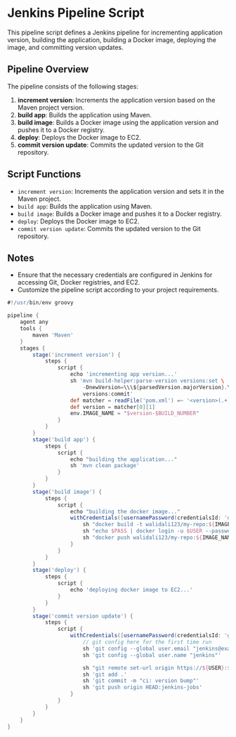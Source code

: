 # Jenkins Pipeline Script

This pipeline script defines a Jenkins pipeline for incrementing application version, building the application, building a Docker image, deploying the image, and committing version updates.

## Pipeline Overview

The pipeline consists of the following stages:

1. **increment version**: Increments the application version based on the Maven project version.
2. **build app**: Builds the application using Maven.
3. **build image**: Builds a Docker image using the application version and pushes it to a Docker registry.
4. **deploy**: Deploys the Docker image to EC2.
5. **commit version update**: Commits the updated version to the Git repository.

## Script Functions

- `increment version`: Increments the application version and sets it in the Maven project.
- `build app`: Builds the application using Maven.
- `build image`: Builds a Docker image and pushes it to a Docker registry.
- `deploy`: Deploys the Docker image to EC2.
- `commit version update`: Commits the updated version to the Git repository.

## Notes

- Ensure that the necessary credentials are configured in Jenkins for accessing Git, Docker registries, and EC2.
- Customize the pipeline script according to your project requirements.

```groovy
#!/usr/bin/env groovy

pipeline {
    agent any
    tools {
        maven 'Maven'
    }
    stages {
        stage('increment version') {
            steps {
                script {
                    echo 'incrementing app version...'
                    sh 'mvn build-helper:parse-version versions:set \
                        -DnewVersion=\\\${parsedVersion.majorVersion}.\\\${parsedVersion.minorVersion}.\\\${parsedVersion.nextIncrementalVersion} \
                        versions:commit'
                    def matcher = readFile('pom.xml') =~ '<version>(.+)</version>'
                    def version = matcher[0][1]
                    env.IMAGE_NAME = "$version-$BUILD_NUMBER"
                }
            }
        }
        stage('build app') {
            steps {
                script {
                    echo "building the application..."
                    sh 'mvn clean package'
                }
            }
        }
        stage('build image') {
            steps {
                script {
                    echo "building the docker image..."
                    withCredentials([usernamePassword(credentialsId: 'docker-hub-repo', passwordVariable: 'PASS', usernameVariable: 'USER')]) {
                        sh "docker build -t walidali123/my-repo:${IMAGE_NAME} ."
                        sh "echo $PASS | docker login -u $USER --password-stdin"
                        sh "docker push walidali123/my-repo:${IMAGE_NAME}"
                    }
                }
            }
        }
        stage('deploy') {
            steps {
                script {
                    echo 'deploying docker image to EC2...'
                }
            }
        }
        stage('commit version update') {
            steps {
                script {
                    withCredentials([usernamePassword(credentialsId: 'gitlab-credentials', passwordVariable: 'PASS', usernameVariable: 'USER')]) {
                        // git config here for the first time run
                        sh 'git config --global user.email "jenkins@example.com"'
                        sh 'git config --global user.name "jenkins"'

                        sh "git remote set-url origin https://${USER}:${PASS}@gitlab.com/Walidfadel/java-maven-app.git"
                        sh 'git add .'
                        sh 'git commit -m "ci: version bump"'
                        sh 'git push origin HEAD:jenkins-jobs'
                    }
                }
            }
        }
    }
}
